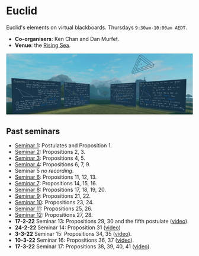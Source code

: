 # Euclid

Euclid's elements on virtual blackboards. Thursdays `9:30am-10:00am AEDT`.

* **Co-organisers**: Ken Chan and Dan Murfet.
* **Venue**: the [Rising Sea](https://www.roblox.com/games/8165217582/The-Rising-Sea).

![banner](seminar-euclid-min.png)

## Past seminars

* [Seminar 1](https://youtu.be/9U73KputtOU): Postulates and Proposition 1.
* [Seminar 2](https://youtu.be/VO6QPT8Ubcc): Propositions 2, 3.
* [Seminar 3](https://youtu.be/4yLm7Wcj6zg): Propositions 4, 5.
* [Seminar 4](https://youtu.be/EBgNmbNglYY): Propositions 6, 7, 9.
* Seminar 5 *no recording*.
* [Seminar 6](https://youtu.be/8P5Q-YdPBB0): Propositions 11, 12, 13.
* [Seminar 7](https://youtu.be/J3NUps3RjWU): Propositions 14, 15, 16.
* [Seminar 8](https://youtu.be/YGeSrBkxIoc): Propositions 17, 18, 19, 20.
* [Seminar 9](https://youtu.be/0VNxaqiIvG0): Propositions 21, 22.
* [Seminar 10](https://youtu.be/eQ7ryFLQDxw): Propositions 23, 24.
* [Seminar 11](https://youtu.be/1G9TY-alLJY): Propositions 25, 26.
* [Seminar 12](https://youtu.be/s1_fyN1mgWw): Propositions 27, 28.
* **17-2-22** Seminar 13: Propositions 29, 30 and the fifth postulate ([video](https://youtu.be/s1CsTWw7cAw)).
* **24-2-22** Seminar 14: Proposition 31 ([video](https://youtu.be/yAtkz7CvlTU))
* **3-3-22** Seminar 15: Propositions 34, 35 ([video](https://youtu.be/5OKFSOs8po8)).
* **10-3-22** Seminar 16: Propositions 36, 37 ([video](https://youtu.be/iDl0ieEeGRw)).
* **17-3-22** Seminar 17: Propositions 38, 39, 40, 41 ([video](https://youtu.be/Z0I4jJxwZW8)).
